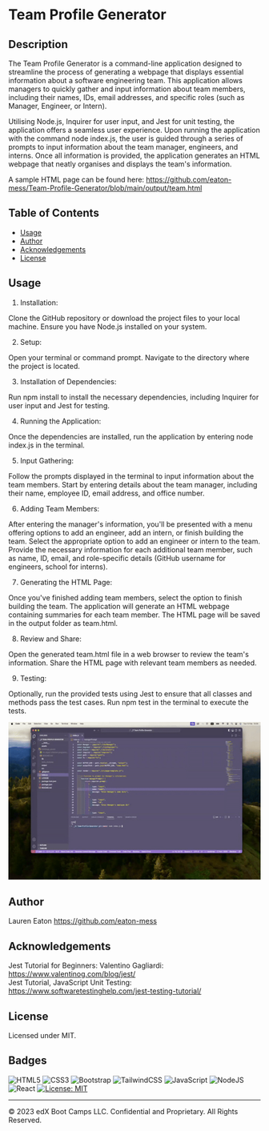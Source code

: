 # Team Profile Generator

## Description 

The Team Profile Generator is a command-line application designed to streamline the process of generating a webpage that displays essential information about a software engineering team. This application allows managers to quickly gather and input information about team members, including their names, IDs, email addresses, and specific roles (such as Manager, Engineer, or Intern).

Utilising Node.js, Inquirer for user input, and Jest for unit testing, the application offers a seamless user experience. Upon running the application with the command node index.js, the user is guided through a series of prompts to input information about the team manager, engineers, and interns. Once all information is provided, the application generates an HTML webpage that neatly organises and displays the team's information.

A sample HTML page can be found here: 
https://github.com/eaton-mess/Team-Profile-Generator/blob/main/output/team.html

## Table of Contents 

* [Usage](#usage)
* [Author](#author)
* [Acknowledgements](#acknowledgements)
* [License](#license)

## Usage 

1. Installation:

Clone the GitHub repository or download the project files to your local machine.
Ensure you have Node.js installed on your system.

2. Setup:

Open your terminal or command prompt.
Navigate to the directory where the project is located.

3. Installation of Dependencies:

Run npm install to install the necessary dependencies, including Inquirer for user input and Jest for testing.

4. Running the Application:

Once the dependencies are installed, run the application by entering node index.js in the terminal.

5. Input Gathering:

Follow the prompts displayed in the terminal to input information about the team members.
Start by entering details about the team manager, including their name, employee ID, email address, and office number.

6. Adding Team Members:

After entering the manager's information, you'll be presented with a menu offering options to add an engineer, add an intern, or finish building the team.
Select the appropriate option to add an engineer or intern to the team.
Provide the necessary information for each additional team member, such as name, ID, email, and role-specific details (GitHub username for engineers, school for interns).

7. Generating the HTML Page:

Once you've finished adding team members, select the option to finish building the team.
The application will generate an HTML webpage containing summaries for each team member.
The HTML page will be saved in the output folder as team.html.

8. Review and Share:

Open the generated team.html file in a web browser to review the team's information.
Share the HTML page with relevant team members as needed.

9. Testing:

Optionally, run the provided tests using Jest to ensure that all classes and methods pass the test cases.
Run npm test in the terminal to execute the tests.

![alt text](https://github.com/eaton-mess/Team-Profile-Generator/blob/main/assets/example%20gif.gif)

## Author

Lauren Eaton
https://github.com/eaton-mess

## Acknowledgements

Jest Tutorial for Beginners: Valentino Gagliardi: https://www.valentinog.com/blog/jest/<br>
Jest Tutorial, JavaScript Unit Testing: https://www.softwaretestinghelp.com/jest-testing-tutorial/

## License

Licensed under MIT.

## Badges

![HTML5](https://img.shields.io/badge/html5-%23E34F26.svg?style=for-the-badge&logo=html5&logoColor=white)
![CSS3](https://img.shields.io/badge/css3-%231572B6.svg?style=for-the-badge&logo=css3&logoColor=white)
![Bootstrap](https://img.shields.io/badge/bootstrap-%238511FA.svg?style=for-the-badge&logo=bootstrap&logoColor=white)
![TailwindCSS](https://img.shields.io/badge/tailwindcss-%2338B2AC.svg?style=for-the-badge&logo=tailwind-css&logoColor=white)
![JavaScript](https://img.shields.io/badge/javascript-%23323330.svg?style=for-the-badge&logo=javascript&logoColor=%23F7DF1E)
![NodeJS](https://img.shields.io/badge/node.js-6DA55F?style=for-the-badge&logo=node.js&logoColor=white)
![React](https://img.shields.io/badge/react-%2320232a.svg?style=for-the-badge&logo=react&logoColor=%2361DAFB)
[![License: MIT](https://img.shields.io/badge/License-MIT-yellow.svg)](https://opensource.org/licenses/MIT)


---

© 2023 edX Boot Camps LLC. Confidential and Proprietary. All Rights Reserved.
